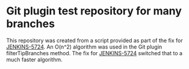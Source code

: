 Git plugin test repository for many branches
============================================

This repository was created from a script provided as part of the fix for
[JENKINS-5724](https://issues.jenkins-ci.org/browse/JENKINS-5724).  An O(n^2) algorithm was used in the Git plugin filterTipBranches method.  The fix for [JENKINS-5724](https://issues.jenkins-ci.org/browse/JENKINS-5724) switched that
to a much faster algorithm.
